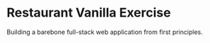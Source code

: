 # Restaurant Vanilla Exercise

Building a barebone full-stack web application from first principles.